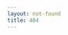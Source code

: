 ```yaml
---
layout: not-found
title: 404
---
```

<script src="{{ site.baseurl }}/js/typed.min.js"></script>
<script>
  $(function(){
            var weekdays = ["Sunday", "Monday", "Tuesday", "Wednesday", "Thursday", "Friday", "Saturday"];
            var dayOfWeekIndex = (new Date()).getDay();
            var dayOfWeek = weekdays[dayOfWeekIndex];
            var dayOfWeekPastIndex = Math.floor(weekdays.length * Math.random());
            var dayOfWeekPast;
            var hourOfDay = new Date().getHours();
            var timeOfDay;
            // choose day of week other than current one
            if (dayOfWeekPastIndex == dayOfWeekIndex) {
              dayOfWeekPast = weekdays[(dayOfWeekPastIndex + 1) % weekdays.length];
            } else {
              dayOfWeekPast = weekdays[dayOfWeekPastIndex];
            }
            // assign time of day to the hour
            if ((hourOfDay >= 4) && (hourOfDay <= 11)) {
              timeOfDay = "morning";
            } else if ((hourOfDay >= 12) && (hourOfDay <= 16)) {
              timeOfDay = "afternoon";
            } else { 
              timeOfDay = "evening";
            }
            // make conversation
            $('#story').typed({
                strings: ['Well, here we are.^2000 <br /> Ain\'t much to look at, is it?^2000 <br /> Came here on a ' + dayOfWeekPast + " night once.^1000 <br />It was actually pretty crowded.^1000 <br />But on a " + dayOfWeek + " " +  timeOfDay + " .^300 .^300 .^1000 <br />I guess it's just you^1000 and me.^2000 <br /> Heh.^3000 <br /> So, what do you wanna do?^1000 .^300<br />We could just hang out here, look at each other.^300 .^300 .^3000<br />"],
                typeSpeed: 20,
                backDelay: 500,
                loop: false,
                loopCount: false,
            });
        });
        $(document).ready(function() {
          setTimeout(function() {
            // send 'em packing 
            $('#kick').append('<a href="/">HOME</a>');
          }, 40000);
        });
</script>


<div id="story"></div>
<div id="kick"></div>
